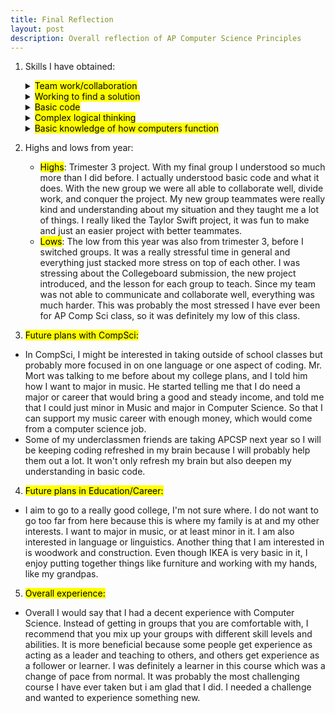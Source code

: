 ```yaml
---
title: Final Reflection
layout: post 
description: Overall reflection of AP Computer Science Principles
---
```

1. Skills I have obtained:
    <details closed>
    - <summary><mark>Team work/collaboration</mark></summary>Throughout my life in school as a student, I have always taken the lead in group projects and collaboration. In this class it was the complete opposite, I was usually one of the followers in groups for project based learning. I was probably one of the least experienced in computer science, and I took longer to understand ideas in this class. I experienced not being a leader, but being a team player not in charge. It was really different but I realized that you cannot be leader all the time, and it was actually super helpful to learn in a not leader aspect. 
    </details>
    <details closed>
    - <summary><mark>Working to find a solution</mark></summary>In this class I ran into countless roadblocks, simple and complex. Many problems were obvious but very overlooked. When I first did not know my problem I would just ask the teacher right away. Later onto trimester 2 I tried to collaborate and compare, or extreme program with my classmates to see if they found my mistake. This trimester I learned how to Debug or inspect my page and have breakpoints, or use console log to help identify different aspects of my code. It helped me find misspellings or referencing the wrong functions, or even missing a semicolon. Aside from code solutions, if our team had problems, we tried to talk it out and find a common solution that satisfied us all. In my original group of trimester 3, our focus, communication, and collaboration was not there. I had a lot of problems and the solution was for the team to break off into different groups...it was better for us all in the end but even though it was a tough choice that was our solution. 
    </details>
    <details closed>
    - <summary><mark>Basic code</mark></summary>Especially recently, I have worked a lot more with Javascript than Python. In connecting my frontend and backend I found it was much easier to write my code in Javascript. Usually I just wrote my code in an html/md file in a script tag, and in my frontend part I referred to my functions to take in user input and connect it to my backend. In defining a function in Javascript you write "function" and then the function name with parameters, the further code is written in curly brackets. 
    </details>
    <details closed>
    - <summary><mark>Complex logical thinking</mark></summary>So much logical thinking was applied in Computer Science ideas and the AP exam. Many conditional statements or flowcharts used logical thinking to figure out how to work through the algorithm/code. The robot moving problems used logic of patterns, turning certain ways and moving certain amount of stops. Many questions required us to be able to read charts and identify/analyze the data or statistics. A lot of that then related to probability, which is a huge part of logical thinking. These countless practices helped my develop my complex logical thinking.
    </details>
    <details closed>
    - <summary><mark>Basic knowledge of how computers function</mark></summary>After watching many AP Collegeboard videos, I learned that computers function on a binary system which is composed of 0's and 1's. The way these 0's and 1's aer put together can create different words, numbers, or return different values. When data is being sent, it is broken down into packets and sent from one computer to another and then rebuilt and rearranged again based on the order the packets were received. Data can be deteriorated based on file types, or there are lossy and lossless compressions. Also when transmitting data from one computer to another, there are many different routes possible that it could take. There are networks of computers which rely on each other to function and pass data through. It is important to have multiple computers to ensure that it is fault tolerant. 
    </details>

2. Highs and lows from year:
    - <mark>Highs</mark>: Trimester 3 project. With my final group I understood so much more than I did before. I actually understood basic code and what it does. With the new group we were all able to collaborate well, divide work, and conquer the project. My new group teammates were really kind and understanding about my situation and they taught me a lot of things. I really liked the Taylor Swift project, it was fun to make and just an easier project with better teammates. 
    - <mark>Lows</mark>: The low from this year was also from trimester 3, before I switched groups. It was a really stressful time in general and everything just stacked more stress on top of each other. I was stressing about the Collegeboard submission, the new project introduced, and the lesson for each group to teach. Since my team was not able to communicate and collaborate well, everything was much harder. This was probably the most stressed I have ever been for AP Comp Sci class, so it was definitely my low of this class.  

3. <mark>Future plans with CompSci:</mark>
- In CompSci, I might be interested in taking outside of school classes but probably more focused in on one language or one aspect of coding. Mr. Mort was talking to me before about my college plans, and I told him how I want to major in music. He started telling me that I do need a major or career that would bring a good and steady income, and told me that I could just minor in Music and major in Computer Science. So that I can support my music career with enough money, which would come from a computer science job.
- Some of my underclassmen friends are taking APCSP next year so I will be keeping coding refreshed in my brain because I will probably help them out a lot. It won't only refresh my brain but also deepen my understanding in basic code.
4. <mark>Future plans in Education/Career:</mark>
- I aim to go to a really good college, I'm not sure where. I do not want to go too far from here because this is where my family is at and my other interests. I want to major in music, or at least minor in it. I am also interested in language or linguistics. Another thing that I am interested in is woodwork and construction. Even though IKEA is very basic in it, I enjoy putting together things like furniture and working with my hands, like my grandpas.
5. <mark>Overall experience:</mark>
- Overall I would say that I had a decent experience with Computer Science. Instead of getting in groups that you are comfortable with, I recommend that you mix up your groups with different skill levels and abilities. It is more beneficial because some people get experience as acting as a leader and teaching to others, and others get experience as a follower or learner. I was definitely a learner in this course which was a change of pace from normal. It was probably the most challenging course I have ever taken but i am glad that I did. I needed a challenge and wanted to experience something new. 
